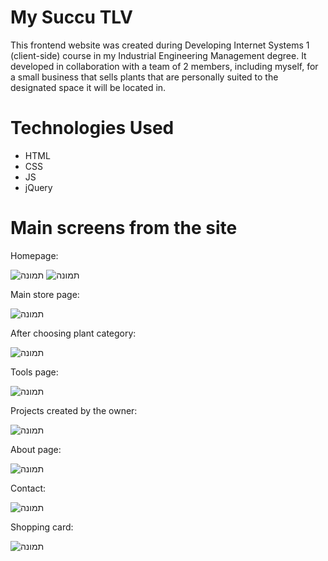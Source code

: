 # My Succu TLV

This frontend website was created during Developing Internet Systems 1 (client-side) course in my Industrial Engineering Management degree. It developed in collaboration with a team of 2 members, including myself, for a small business that sells plants that are personally suited to the designated space it will be located in.

# Technologies Used

* HTML
* CSS
* JS
* jQuery

# Main screens from the site

Homepage:

![תמונה](https://github.com/LotemWolbrum/MySuccoTLV_website/assets/105001516/212c7810-a10d-4b2c-932e-5b3e76898e14)
![תמונה](https://github.com/LotemWolbrum/MySuccoTLV_website/assets/105001516/735404b0-1a8e-401d-9ef4-aea0dcfcaed4)

Main store page:

![תמונה](https://github.com/LotemWolbrum/MySuccoTLV_website/assets/105001516/200a2691-6760-4ac3-9258-8cd192ee500b)


After choosing plant category:

![תמונה](https://github.com/LotemWolbrum/MySuccoTLV_website/assets/105001516/c69a0c19-5614-41da-b7fc-cc70d5752923)

Tools page:

![תמונה](https://github.com/LotemWolbrum/MySuccoTLV_website/assets/105001516/5bb463a2-5cae-419a-985c-226080b29094)

Projects created by the owner:

![תמונה](https://github.com/LotemWolbrum/MySuccoTLV_website/assets/105001516/3cf6695b-783f-4342-8d6e-5f7551714c65)

About page:

![תמונה](https://github.com/LotemWolbrum/MySuccoTLV_website/assets/105001516/8bdf5536-0cff-450e-b471-3886cfd5a0c5)

Contact:

![תמונה](https://github.com/LotemWolbrum/MySuccoTLV_website/assets/105001516/54c79800-fda0-490c-8268-c66aa8cac42d)

Shopping card:

![תמונה](https://github.com/LotemWolbrum/MySuccoTLV_website/assets/105001516/d65a91c6-f4de-42ae-b4c1-645aac3e9629)





